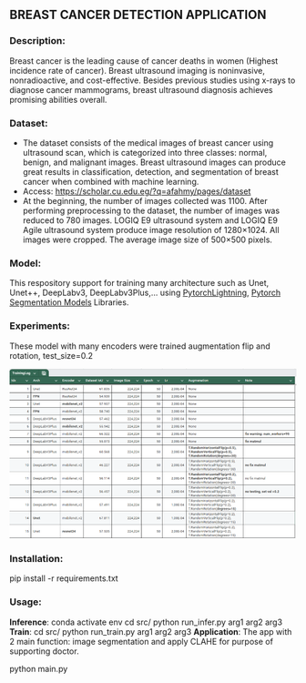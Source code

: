 ## BREAST CANCER DETECTION APPLICATION
### Description:
Breast cancer is the leading cause of cancer deaths in women (Highest incidence rate of cancer).
Breast ultrasound imaging is noninvasive, nonradioactive, and cost-effective. 
Besides previous studies using x-rays to diagnose cancer mammograms, breast ultrasound diagnosis achieves promising abilities overall.
### Dataset:
- The dataset consists of the medical images of breast cancer using ultrasound scan, which is categorized into three classes: normal, benign, and malignant images.
Breast ultrasound images can produce great results in classification, detection, and segmentation of breast cancer when combined with machine learning.
- Access: https://scholar.cu.edu.eg/?q=afahmy/pages/dataset
- At the beginning, the number of images collected was 1100. After performing preprocessing to the dataset, the number of images was reduced to 780 images.
LOGIQ E9 ultrasound system and LOGIQ E9 Agile ultrasound system produce image resolution of 1280×1024. All images were cropped. The average image size of 500×500 pixels.

### Model: 
This respository support for training many architecture such as Unet, Unet++, DeepLabv3, DeepLabv3Plus,... using [PytorchLightning](https://lightning.ai/docs/pytorch/stable/), [Pytorch Segmentation Models](https://github.com/qubvel-org/segmentation_models.pytorch) Libraries.


### Experiments:
These model with many encoders were trained augmentation flip and rotation, test_size=0.2

![Experiment Results](publics/image.png)

### Installation:
pip install -r requirements.txt
### Usage:
**Inference**:
conda activate env
cd src/
python run_infer.py arg1 arg2 arg3
**Train**:
cd src/
python run_train.py arg1 arg2 arg3
**Application**:
The app with 2 main function: image segmentation and apply CLAHE for purpose of supporting doctor.
 
python main.py
